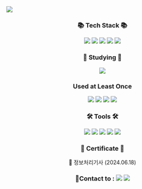<!--
**jhong810/jhong810** is a ✨ _special_ ✨ repository because its `README.md` (this file) appears on your GitHub profile.

Here are some ideas to get you started:

- 🔭 I’m currently working on ...
- 🌱 I’m currently learning ...
- 👯 I’m looking to collaborate on ...
- 🤔 I’m looking for help with ...
- 💬 Ask me about ...
- 📫 How to reach me: ...
- 😄 Pronouns: ...
- ⚡ Fun fact: ...
-->

<img src="https://capsule-render.vercel.app/api?type=waving&color=0:FFDCE1,50:DFDFFF,100:8AB8FF&height=170&section=header&text=Jhong&fontSize=65&animation=fadeIn&fontAlignY=38&fontColor=FFFFFF"/>

<div align=center>
  	<h3>📚 Tech Stack 📚</h3>
  		<img src="https://img.shields.io/badge/HTML5-E34F26?style=flat&logo=html5&logoColor=white"/>
  		<img src="https://img.shields.io/badge/CSS3-1572B6?style=flat&logo=css3&logoColor=white"/>
  		<img src="https://img.shields.io/badge/JavaScript-F7DF1E?style=flat&logo=JavaScript&logoColor=white"/>
  		<img src="https://img.shields.io/badge/Java-ED8B00?style=flat&logo=openjdk&lgoColor=white"/>
  		<img src="https://img.shields.io/badge/Android-34A853?style=flat&logo=Android&logoColor=white"/>  
</div>
<div align=center>
  	<h3>📖 Studying 📖</h3>
  	<img src="https://img.shields.io/badge/React-61DAFB?style=flat&logo=React&logoColor=white"/>
</div>
<div align=center>
  	<h3> Used at Least Once</h3>
  	<img src="https://img.shields.io/badge/C-00599C?style=flat&logo=c&logoColor=white"/>
  	<img src="https://img.shields.io/badge/Python-3776AB?style=flat&logo=python&logoColor=white"/>
	<img src="https://img.shields.io/badge/MySQL-00000F?style=flat&logo=mysql&logoColor=white"/>
  	<img src="https://img.shields.io/badge/Vue.js-4FC08D?style=flat&logo=Vue.js&logoColor=white"/>
</div>
<div align=center>
	<h3>🛠 Tools 🛠</h3>
	<img src="https://img.shields.io/badge/Visual%20Studio%20Code-007ACC?style=flat&logo=VisualStudioCode&logoColor=white"/>
	<img src="https://img.shields.io/badge/Eclipse%20IDE-2C2255?style=flat&logo=EclipseIDE&logoColor=white"/>
	<img src="https://img.shields.io/badge/Android Studio-3DDC84?style=flat&logo=AndroidStudio&logoColor=white"/>
	<img src="https://img.shields.io/badge/GitHub-181717?style=flat&logo=GitHub&logoColor=white"/>
    	<img src="https://img.shields.io/badge/Git-F05032?style=flat&logo=Git&logoColor=white"/>
</div>

<div align=center>
  	<h3>📜 Certificate 📜</h3>
   	<p>🔘 정보처리기사 (2024.06.18)</p>
</div>

<div align=center>
  	<h3>📲Contact to : 
		<a href="https://open.kakao.com/o/si7rb2zg"><img src="https://img.shields.io/badge/KakaoTalk-FFCD00?style=flat&logo=KakaoTalk&logoColor=white"/></a>
		<a href="https://www.instagram.com/jxxh0ng/"><img src="https://img.shields.io/badge/Instagram-E4405F?style=flat&logo=Instagram&logoColor=white"/></a>
	</h3>
</div>

